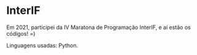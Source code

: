 # InterIF

Em 2021, participei da IV Maratona de Programação InterIF, e aí estão os códigos! =)

Linguagens usadas: Python.

